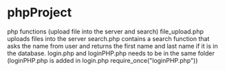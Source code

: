 # phpProject
php functions (upload file into the server and search)
file_upload.php uploads files into the server
search.php contains a search function that asks the name from user and returns the first name and last name if it is in the database.
login.php and loginPHP.php needs to be in the same folder (loginPHP.php is added in login.php require_once("loginPHP.php"))
